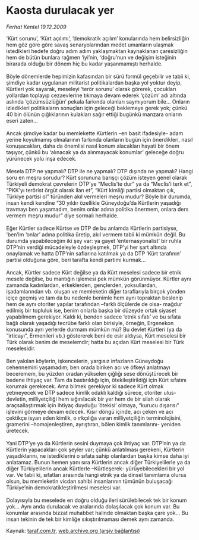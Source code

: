 # Kaosta durulacak yer

*Ferhat Kentel 19.12.2009*

<div class="yazi">‘Kürt sorunu’, ‘Kürt açılımı’, ‘demokratik açılım’ konularında hem belirsizliğin hem göz göre göre savaş senaryolarından medet umanların ulaşmak istedikleri hedefe doğru adım adım yaklaşmaktan kaynaklanan çaresizliğin hem de bütün bunlara rağmen ‘iyi’nin, ‘doğru’nun ve değişim isteğinin birarada olduğu bir dönem hiç bu kadar yaşanmamıştı herhalde. <br/><br/>Böyle dönemlerde hepimizin kafasından bir sürü formül geçebilir ve tabii ki, şimdiye kadar uygulanan militarist politikalardan başka yol yoktur deyip, Kürtleri yok sayarak, meseleyi ‘terör sorunu’ olarak görerek, çocukları yollardan toplayıp cezaevlerine tıkmaya devam ederek ‘çözüm’ adı altında aslında ‘çözümsüzlüğün’ pekala farkında olanları saymıyorum bile... Onların izledikleri politikaların sonuçları için geleceği beklemeye gerek yok; çünkü 40 bin ölünün çığlıklarının kulakları sağır ettiği bugünkü manzara onların eseri zaten... <br/><br/>Ancak şimdiye kadar bu memlekette Kürtlerin –en basit ifadesiyle- adam yerine koyulmamış olmalarının farkında olanların bugün için önerdikleri, nasıl konuşacakları, daha da önemlisi nasıl konum alacakları hayati bir önem taşıyor, çünkü bu ‘alınacak ya da alınmayacak konumlar’ geleceğe doğru yürünecek yolu inşa edecek. <br/><br/>Mesela DTP ne yapmalı? DTP ile ne yapmalı? DTP dışında ne yapmalı? Hangi soru en meşru sorudur? Kürt sorununa barışçı çözüm isteyen genel olarak Türkiyeli demokrat çevrelerin DTP’ye “Meclis’te dur” ya da “Meclis’i terk et”, “PKK’yı terörist örgüt olarak ilan et”, “Kürt kimliği partisi olmaktan çık, Türkiye partisi ol” türünden akıl vermeleri meşru mudur? Böyle bir durumda, insan kendi kendine “30 yıldır özellikle Güneydoğu’da Kürtlerin yaşadığı travmayı ben yaşamadım, benim onlar adına politika önermem, onlara ders vermem meşru mudur” diye sormalı herhalde. <br/><br/>Eğer Kürtler sadece Kürtse ve DTP de bu anlamda Kürtlerin partisiyse, ‘ben’im ‘onlar’ adına politika üretip, akıl vermem tabii ki mümkün değil. Bu durumda yapabileceğim iki şey var: ya gayet ‘enternasyonalist’ bir ruhla DTP’nin verdiği mücadeleyle özdeşleşmek, DTP’yi her şart altında onaylamak ve hatta DTP’nin saflarına katılmak ya da DTP ‘Kürt tarafının’ partisi olduğuna göre, beri tarafta kendi partimi kurmak... <br/><br/>Ancak, Kürtler sadece Kürt değilse ya da Kürt meselesi sadece bir etnik mesele değilse, bu mantığın işlemesi pek mümkün görünmüyor. Kürtler aynı zamanda kadınlardan, erkeklerden, gençlerden, yoksullardan, işadamlarından vb. oluşan ve memleketin diğer taraflarıyla birçok yönden içiçe geçmiş ve tam da bu nedenle benimle hem aynı topraktan beslenip hem de aynı otoriter yapılar tarafından –farklı ölçülerde de olsa- mağdur edilmiş bir topluluk ise, benim onlarla başka bir düzeyde ortak siyaset yapabilmem gerekiyor. Kaldı ki, benden sadece ‘etnik sıfatı’ ve bu sıfata bağlı olarak yaşadığı tecrübe farklı olan birisiyle, örneğin, Ergenekon konusunda ayrı yerlerde durmam mümkün mü? Bu devlet Kürtleri (ya da “irticayı”, Ermenileri vb.) göstererek beni de esir aldıysa, Kürt meselesi bir Türk olarak benim de meselemdir; hatta bu açıdan Kürt meselesi bir Türk meselesidir. <br/><br/>Ben yakılan köylerin, işkencelerin, yargısız infazların Güneydoğu cehennemini yaşamadım; ben orada biriken acı ve öfkeyi anlatmayı beceremem, bu yüzden oradan yükselen çığlığı sese dönüştürecek bir bedene ihtiyaç var. Tam da bastırıldığı için, ötekileştirildiği için Kürt sıfatını korumak gerekecek. Ama bilmek gerekiyor ki sadece Kürt olmak yetmeyecek ve DTP sadece kimlik odaklı kaldığı sürece, otoriter ulus-devletin, milliyetçiliği hem sığınılacak bir yer hem de bir silah olarak araçsallaştırmak için ihtiyaç duyduğu ‘ötekisi’ olmaya, “kurucu dışarısı” işlevini görmeye devam edecek. Kısır döngü içinde, acı çeken ve acı çektikçe isyan eden kimlik, o ırkçılığa varan milliyetçiliğin terminolojisini, gramerini –homojenleştiren, ayrıştıran, bölen kimlik tanımlarını- yeniden üretecek. <br/><br/>Yani DTP’ye ya da Kürtlerin sesini duymaya çok ihtiyaç var. DTP’nin ya da Kürtlerin yapacakları çok şeyler var; çünkü anlatılması gerekeni, Kürtlerin yaşadıklarını, ne istediklerini o sıfata sahip olanlardan başka kimse daha iyi anlatamaz. Bunun hemen yanı sıra Kürtlerin ancak diğer Türkiyelilerle ya da diğer Türkiyelilerin ancak Kürtlerle –Kürtleşerek- yürüyebilecekleri bir yol var. Ve tabii ki, sıfatları arasında hangi etnik ya da dinsel tanımlama olursa olsun, bu memleketin vicdan sahibi insanlarının tümünün buluşacağı Türkiye’nin demokratikleştirilmesi meselesi var. <br/><br/>Dolayısıyla bu meselede en doğru olduğu ileri sürülebilecek tek bir konum yok... Aynı anda durulacak ve aralarında dolaşılacak çok konum var. Bu konumlar arasında bizzat muhabbet halinde olmaktan başka çare yok... Bu insan tekinin de tek bir kimliğe sıkıştırılmaması demek aynı zamanda. 
              </div>

Kaynak: [taraf.com.tr](http://taraf.com.tr:80/makale/9101.htm), [web.archive.org (arşiv bağlantısı)](http://web.archive.org/web/20100315122330/http://taraf.com.tr:80/makale/9101.htm)
